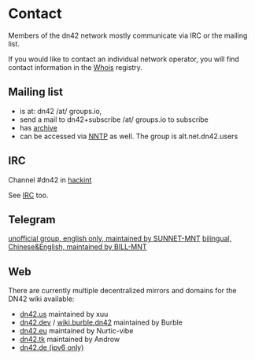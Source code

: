 # Contact

Members of the dn42 network mostly communicate via IRC or the mailing list.

If you would like to contact an individual network operator, you will find contact information in the [Whois](/Whois) registry.

## Mailing list

* is at: dn42 /at/ groups.io,
* send a mail to dn42+subscribe /at/ groups.io to subscribe
* has [archive](https://groups.io/g/dn42)
* can be accessed via [NNTP](/services/News) as well. The group is alt.net.dn42.users

## IRC

Channel #dn42 in [hackint](http://www.hackint.eu/)

See [IRC](/IRC) too.

## Telegram

[unofficial group, english only, maintained by SUNNET-MNT](https://t.me/dn42dn42)
[bilingual, Chinese&English, maintained by BILL-MNT](https://t.me/Dn42Chat)

## Web

There are currently multiple decentralized mirrors and domains for the DN42 wiki available:

 * [dn42.us](https://wiki.dn42.us) maintained by xuu
 * [dn42.dev](https://dn42.dev) / [wiki.burble.dn42](https://wiki.burble.dn42/) maintained by Burble
 * [dn42.eu](https://dn42.eu) maintained by Nurtic-vibe
 * [dn42.tk](https://dn42.tk) maintained by Androw
 * [dn42.de (ipv6 only)](https://dn42.de)
